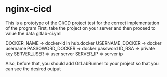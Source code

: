 # nginx-cicd

This is a prototype of the CI/CD project test for the correct implementation of the program
First, take the project on your server and then proceed to value the data
gitlab-ci.yml

DOCKER_NAME => docker-id in hub.docker
USERNAME_DOCKER  => docker username
PASSOWORD_DOCKER => docker password
ID_RSA => private key 
SERVER_USER => user server 
SERVER_IP  => server ip

Also, before that, you should add GitLabRunner to your project so that you can see the desired output

